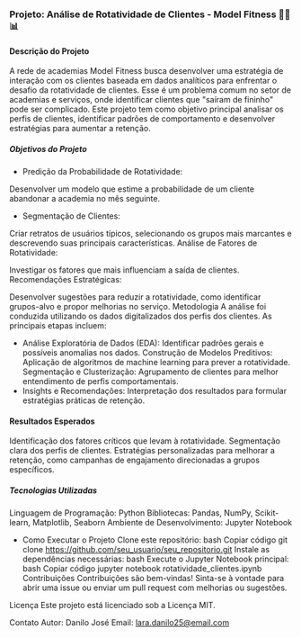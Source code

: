### Projeto: Análise de Rotatividade de Clientes - Model Fitness 🏋️‍♀️📊
#### Descrição do Projeto
A rede de academias Model Fitness busca desenvolver uma estratégia de interação com os clientes baseada em dados analíticos para enfrentar o desafio da rotatividade de clientes. Esse é um problema comum no setor de academias e serviços, onde identificar clientes que "saíram de fininho" pode ser complicado.
Este projeto tem como objetivo principal analisar os perfis de clientes, identificar padrões de comportamento e desenvolver estratégias para aumentar a retenção.


##### Objetivos do Projeto
- Predição da Probabilidade de Rotatividade:

Desenvolver um modelo que estime a probabilidade de um cliente abandonar a academia no mês seguinte.

- Segmentação de Clientes:

Criar retratos de usuários típicos, selecionando os grupos mais marcantes e descrevendo suas principais características.
Análise de Fatores de Rotatividade:

Investigar os fatores que mais influenciam a saída de clientes.
Recomendações Estratégicas:

Desenvolver sugestões para reduzir a rotatividade, como identificar grupos-alvo e propor melhorias no serviço.
Metodologia
A análise foi conduzida utilizando os dados digitalizados dos perfis dos clientes. As principais etapas incluem:

 - Análise Exploratória de Dados (EDA):
Identificar padrões gerais e possíveis anomalias nos dados.
Construção de Modelos Preditivos:
Aplicação de algoritmos de machine learning para prever a rotatividade.
Segmentação e Clusterização:
Agrupamento de clientes para melhor entendimento de perfis comportamentais.
 - Insights e Recomendações:
Interpretação dos resultados para formular estratégias práticas de retenção.
#### Resultados Esperados
Identificação dos fatores críticos que levam à rotatividade.
Segmentação clara dos perfis de clientes.
Estratégias personalizadas para melhorar a retenção, como campanhas de engajamento direcionadas a grupos específicos.
##### Tecnologias Utilizadas
Linguagem de Programação: Python
Bibliotecas: Pandas, NumPy, Scikit-learn, Matplotlib, Seaborn
Ambiente de Desenvolvimento: Jupyter Notebook


- Como Executar o Projeto
Clone este repositório:
bash
Copiar código
git clone https://github.com/seu_usuario/seu_repositorio.git
Instale as dependências necessárias:
bash
Execute o Jupyter Notebook principal:
bash
Copiar código
jupyter notebook rotatividade_clientes.ipynb
Contribuições
Contribuições são bem-vindas! Sinta-se à vontade para abrir uma issue ou enviar um pull request com melhorias ou sugestões.

Licença
Este projeto está licenciado sob a Licença MIT.

Contato
Autor: Danilo José
Email: lara.danilo25@email.com